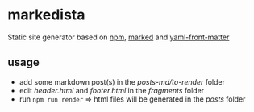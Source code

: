# markedista
Static site generator based on [npm](https://www.npmjs.com/),
[marked](https://marked.js.org/#/README.md#README.md) and [yaml-front-matter](https://github.com/dworthen/js-yaml-front-matter)

## usage
- add some markdown post(s) in the *posts-md/to-render* folder
- edit *header.html* and *footer.html* in the *fragments* folder
- run `npm run render` => html files will be generated in the *posts* folder